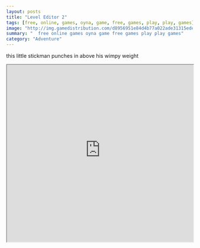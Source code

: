 ```yaml
---
layout: posts
title: "Level Editor 2"
tags: [free, online, games, oyna, game, free, games, play, play, games]
image: "http://img.gamedistribution.com/d8956951e84d4b77a022ade31315ede3.jpg"
summary: "  free online games oyna game free games play play games"
category: "Adventure"
---
```


this little stickman punches in above his wimpy weight

<iframe width="100%" height="480px;" src="http://flash.gamedistribution.com?game=d8956951e84d4b77a022ade31315ede3"></iframe>